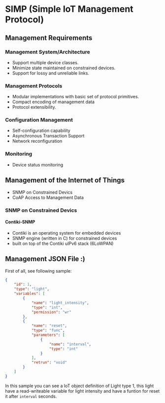 # SIMP (Simple IoT Management Protocol)
## Management Requirements
### Management System/Architecture
- Support multiple device classes.
- Minimize state maintained on constrained devices.
- Support for lossy and unreliable links.

### Management Protocols
- Modular implementations with basic set of protocol primitives.
- Compact encoding of management data
- Protocol extensibility.

### Configuration Management
- Self-configuration capability
- Asynchronous Transaction Support
- Network reconfiguration

### Monitoring
- Device status monitoring

## Management of the Internet of Things

- SNMP on Constrained Devics
- CoAP Access to Management Data

### SNMP on Constrained Devics

#### Contiki-SNMP

* Contiki is an operating system for embedded devices
* SNMP engine (written in C) for constrained devices
* built on top of the Contiki uIPv6 stack (6LoWPAN)

## Management JSON File :)
First of all, see following sample:
```json
{
	"id": 1,
	"type": "light",
	"variables": [
		{
			"name": "light_intensity",
			"type": "int",
			"permission": "wr"
		},
		{
			"name": "reset",
			"type": "func",
			"parameters": [
				{
					"name": "interval",
					"type": "int"
				}
			],
			"retrun": "void"
		}
	]
}
```
In this sample you can see a IoT object definition of Light type 1, this light have
a read-writeable variable for light intensity and have a funtion for reset it after `interval`
seconds.
